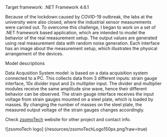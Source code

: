 Target framework: .NET Framework 4.6.1

Because of the lockdown caused by COVID-19 outbreak, the labs at the university were also closed, where the industrial sensor measurements were carried out. To overcome this challenge, I began to work on a set of .NET framework based application, which are intended to model the behavior of the real measurement setup. The output values are generated using real measurement data with random noise generation. Each interface has an image about the measurement setup, which illustrates the physical arrangement of the devices.

Model descriptions

Data Acqusition System model: is based on a data acquisition system connected to a PC. This collects data from 3 different inputs: strain gauge interface, 10x divider input and 2x multiplier input. The divider and multiplier modules receive the same amplitude sine wave, hence their different behavior can be observed. The strain gauge interface receives the input voltage from strain gauges mounted on a steel plate, which is loaded by masses. By changing the number of masses on the steel plate, the measured output voltage of the strain gauges changes accordingly.

Check [zsomoTech](https://sites.google.com/view/zsomotech/home) website for other project and contact info.

![zsomoTech logo] (/resources/zsomoTechLogo150px.png?raw=true)
